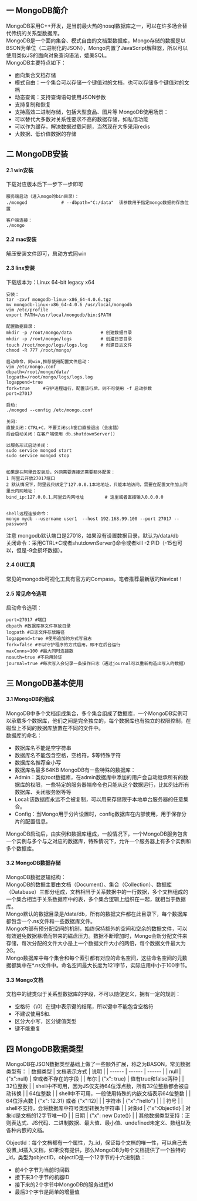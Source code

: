 ## 一 MongoDB简介
MongoDB采用C++开发，是当前最火热的nosql数据库之一，可以在许多场合替代传统的关系型数据库。  
MongoDB是一个面向集合、模式自由的文档型数据库，Mongo存储的数据是以BSON为单位（二进制化的JSON），Mongo内置了JavaScript解释器，所以可以使用类似JS的面向对象查询语法，媲美SQL。    
MongoDB主要特点如下：
- 面向集合文档存储
- 模式自由：一个集合可以存储一个键值对的文档，也可以存储多个键值对的文档
- 动态查询：支持查询语句使用JSON参数
- 支持复制和恢复
- 支持高效二进制存储，包括大型食品、图片等
MongoDB使用场景：
- 可以替代大多数对关系性要求不高的数据存储，如私信功能
- 可以作为缓存，解决数据过载问题，当然现在大多采用redis
- 大数据、低价值数据的存储
## 二 MongoDB安装
#### 2.1 win安装
下载对应版本后下一步下一步即可
```
服务端启动（进入mogo的bin目录）：
./mongod             # --dbpath="C:/data"  该参数用于指定mongo数据的存放位置

客户端连接：
./mongo
```
#### 2.2 mac安装
解压安装文件即可，启动方式同win
#### 2.3 linx安装
下载版本为：Linux 64-bit legacy x64  
```
安装：
tar -zxvf mongodb-linux-x86_64-4.0.6.tgz
mv mongodb-linux-x86_64-4.0.6 /usr/local/mongodb
vim /etc/profile
export PATH=/usr/local/mongodb/bin:$PATH

配置数据目录：
mkdir -p /root/mongo/data           # 创建数据目录
mkdir -p /root/mongo/logs           # 创建日志目录
touch /root/mongo/logs/logs.log     # 创建日志文件
chmod -R 777 /root/mongo/ 

启动命令，同win,推荐使用配置文件启动：
vim /etc/mongo.conf
dbpath=/root/mongo/data/
logpath=/root/mongo/logs/logs.log
logappend=true 
fork=true     #守护进程运行，配置该行后，则不可使用 -f 启动参数 
port=27017 

启动:
./mongod --config /etc/mongo.conf

关闭:
直接关闭：CTRL+C，不要关闭ssh窗口直接退出（会出错）
后台启动关闭：在客户端使用 db.shutdownServer()

以服务形式启动关闭：
sudo service mongod start
sudo service mongod stop


如果是在阿里云安装后，外网需要连接还需要额外配置：
1 阿里云开放27017端口
2 默认情况下，阿里云只绑定了127.0.0.1本地地址，只能本地访问，需要在配置文件加上阿里云内网地址：
bind_ip:127.0.0.1,阿里云内网地址        # 这里或者直接输入0.0.0.0


shell远程连接命令：
mongo mydb --username user1  --host 192.168.99.100 --port 27017 --password

```
注意
mongodb默认端口是27018，如果没有设置数据目录，默认为/data/db  
关闭命令：采用CTRL+C或者shutdownServer()命令或者kill -2 PID（-15也可以，但是-9会损坏数据）。
#### 2.4 GUI工具
常见的mongodb可视化工具有官方的Compass，笔者推荐最新版的Navicat！
#### 2.5 常见命令选项
启动命令选项：
```
port=27017 #端口  
dbpath #数据库存文件存放目录  
logpath #日志文件存放路径  
logappend=true #使用追加的方式写日志  
fork=false #不以守护程序的方式启用，即不在后台运行  
maxConns=100 #最大同时连接数  
noauth=true #不启用验证  
journal=true #每次写入会记录一条操作日志（通过journal可以重新构造出写入的数据）
```

## 三 MongoDB基本使用
#### 3.1 MongoDB的组成
MongoDB中多个文档组成集合，多个集合组成了数据库，一个MongoDB实例可以承载多个数据库，他们之间是完全独立的，每个数据库也有独立的权限控制，在磁盘上不同的数据库放置在不同的文件中。  
数据库的命名：
- 数据库名不能是空字符串
- 数据库名不能包含空格，空格符，$等特殊字符
- 数据库名推荐全小写
- 数据库名最多64KB
MongoDB有一些特殊的数据库：
- Admin：类似root数据库，在admin数据库中添加的用户会自动继承所有的数据库的权限，一些特定的服务器端命令也只能从这个数据运行，比如列出所有数据库、关闭服务器等等
- Local:该数据库永远不会被复制，可以用来存储限于本地单台服务器的任意集合。
- Config：当Mongo用于分片设置时，config数据库在内部使用，用于保存分片的配置信息。  

MongoDB启动后，由实例和数据库组成，一般情况下，一个MongoDB服务包含一个实例与多个与之对应的数据库，特殊情况下，允许一个服务器上有多个实例和多个数据库。  
#### 3.2 MongoDB数据存储
MongoDB数据逻辑结构：  
MongoDB的数据主要由文档（Document）、集合（Collection）、数据库（Database）三部分组成，文档相当于关系数据中的一行数据，多个文档组成的一个集合相当于关系数据库中的表，多个集合逻辑上组织在一起，就相当于数据库。  
Mongo默认的数据目录是/data/db，所有的数据文件都在此目录下，每个数据库都包含一个.ns文件和一些数据库文件。  
Mongo内部有预分配空间的机制，始终保持额外的空间和空余的数据文件，可以有效避免数据暴增而带来的磁盘压力。数据不断增加时，Mongo会新分配文件来存储，每次分配的文件大小是上一个数据文件大小的两倍，每个数据文件最大为2G。  
Mongo数据库中每个集合和每个索引都有对应的命名空间，这些命名空间的元数据都集中在*.ns文件中。命名空间最大长度为121字节，实际应用中小于100字节。  
#### 3.3 Mongo文档
文档中的键类似于关系型数据库的字段，不可以随便定义，拥有一定的规则：
- 空格符（\0）在键中表示键的结尾，所以键中不能包含空格符
- 不建议使用$和.
- 区分大小写，区分键值类型
- 键不能重复
## 四 MongoDB数据类型
MongoDB在JSON数据类型基础上做了一些额外扩展，称之为BASON，常见数据类型有：
| 数据类型 | 文档表示方式 | 说明 |
| ------ | ------ | ------ |
| null | {"x":null} | 空或者不存在的字段 | 
| 布尔 | {"x": true} | 值有true和false两种 |
| 32位整数 |  | shell中不可用，因为JS仅支持64位浮点数，所有32位整数都会被自动转换 |
| 64位整数 |  | shell中不可用，一般使用特殊的内嵌文档表示64位整数 |
| 64位浮点数 | {"x": 12.31} 或者 {"x":12}| |
| 字符串 | {"x":"hello"} | |
| 符号 |  | shell不支持，会将数据库中符号类型转换为字符串 |
| 对象id | {"x":ObjectId} | 对象id是文档的12字节唯一ID |
| 日期 | {"x": new Date()} | |
其他数据类型支持：正则表达式、JS代码、二进制数据、最大值、最小值、undefined未定义、数组以及各种内嵌的文档。   

ObjectId：每个文档都有一个属性，为_id，保证每个文档的唯一性，可以自己去设置_id插入文档，如果没有提供，那么MongoDB为每个文档提供了一个独特的_id，类型为objectID，objectID是一个12字节的十六进制数：  
- 前4个字节为当前时间戳
- 接下来3个字节的机器ID
- 接下来的2个字节中MongoDB的服务进程id
- 最后3个字节是简单的增量值


